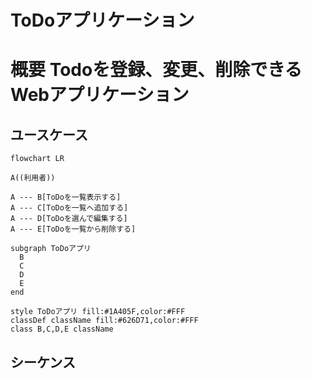 # ToDoアプリケーション 

# 概要 Todoを登録、変更、削除できるWebアプリケーション

## ユースケース

```mermaid
flowchart LR

A((利用者))

A --- B[ToDoを一覧表示する]
A --- C[ToDoを一覧へ追加する]
A --- D[ToDoを選んで編集する]
A --- E[ToDoを一覧から削除する]

subgraph ToDoアプリ
  B
  C
  D
  E
end

style ToDoアプリ fill:#1A405F,color:#FFF
classDef className fill:#626D71,color:#FFF
class B,C,D,E className
```

## シーケンス
